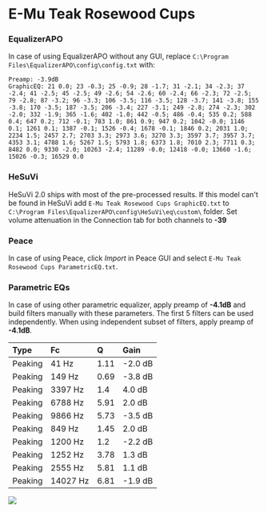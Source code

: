 # E-Mu Teak Rosewood Cups

### EqualizerAPO
In case of using EqualizerAPO without any GUI, replace `C:\Program Files\EqualizerAPO\config\config.txt`
with:
```
Preamp: -3.9dB
GraphicEQ: 21 0.0; 23 -0.3; 25 -0.9; 28 -1.7; 31 -2.1; 34 -2.3; 37 -2.4; 41 -2.5; 45 -2.5; 49 -2.6; 54 -2.6; 60 -2.4; 66 -2.3; 72 -2.5; 79 -2.8; 87 -3.2; 96 -3.3; 106 -3.5; 116 -3.5; 128 -3.7; 141 -3.8; 155 -3.8; 170 -3.5; 187 -3.5; 206 -3.4; 227 -3.1; 249 -2.8; 274 -2.3; 302 -2.0; 332 -1.9; 365 -1.6; 402 -1.0; 442 -0.5; 486 -0.4; 535 0.2; 588 0.4; 647 0.2; 712 -0.1; 783 1.0; 861 0.9; 947 0.2; 1042 -0.0; 1146 0.1; 1261 0.1; 1387 -0.1; 1526 -0.4; 1678 -0.1; 1846 0.2; 2031 1.0; 2234 1.5; 2457 2.7; 2703 3.3; 2973 3.6; 3270 3.3; 3597 3.7; 3957 3.7; 4353 3.1; 4788 1.6; 5267 1.5; 5793 1.8; 6373 1.8; 7010 2.3; 7711 0.3; 8482 0.0; 9330 -2.0; 10263 -2.4; 11289 -0.0; 12418 -0.0; 13660 -1.6; 15026 -0.3; 16529 0.0
```

### HeSuVi
HeSuVi 2.0 ships with most of the pre-processed results. If this model can't be found in HeSuVi add
`E-Mu Teak Rosewood Cups GraphicEQ.txt` to `C:\Program Files\EqualizerAPO\config\HeSuVi\eq\custom\` folder.
Set volume attenuation in the Connection tab for both channels to **-39**

### Peace
In case of using Peace, click *Import* in Peace GUI and select `E-Mu Teak Rosewood Cups ParametricEQ.txt`.

### Parametric EQs
In case of using other parametric equalizer, apply preamp of **-4.1dB** and build filters manually
with these parameters. The first 5 filters can be used independently.
When using independent subset of filters, apply preamp of **-4.1dB**.

| Type    | Fc       |    Q | Gain    |
|:--------|:---------|:-----|:--------|
| Peaking | 41 Hz    | 1.11 | -2.0 dB |
| Peaking | 149 Hz   | 0.69 | -3.8 dB |
| Peaking | 3397 Hz  | 1.4  | 4.0 dB  |
| Peaking | 6788 Hz  | 5.91 | 2.0 dB  |
| Peaking | 9866 Hz  | 5.73 | -3.5 dB |
| Peaking | 849 Hz   | 1.45 | 2.0 dB  |
| Peaking | 1200 Hz  | 1.2  | -2.2 dB |
| Peaking | 1252 Hz  | 3.78 | 1.3 dB  |
| Peaking | 2555 Hz  | 5.81 | 1.1 dB  |
| Peaking | 14027 Hz | 6.81 | -1.9 dB |

![](https://raw.githubusercontent.com/jaakkopasanen/AutoEq/master/results/innerfidelity/sbaf-serious/E-Mu%20Teak%20Rosewood%20Cups/E-Mu%20Teak%20Rosewood%20Cups.png)